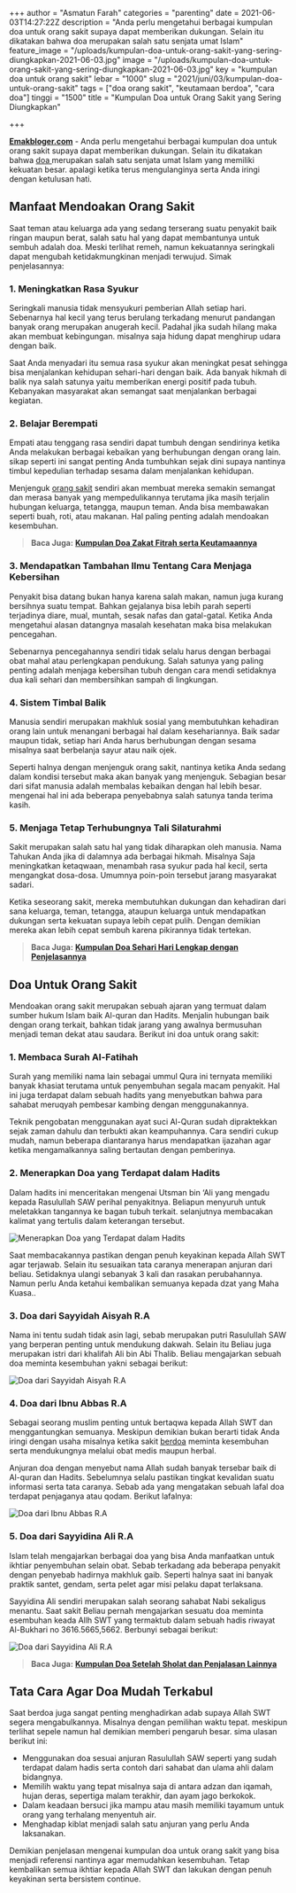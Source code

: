 +++
author = "Asmatun Farah"
categories = "parenting"
date = 2021-06-03T14:27:22Z
description = "Anda perlu mengetahui berbagai kumpulan doa untuk orang sakit supaya dapat memberikan dukungan. Selain itu dikatakan bahwa doa merupakan salah satu senjata umat Islam"
feature_image = "/uploads/kumpulan-doa-untuk-orang-sakit-yang-sering-diungkapkan-2021-06-03.jpg"
image = "/uploads/kumpulan-doa-untuk-orang-sakit-yang-sering-diungkapkan-2021-06-03.jpg"
key = "kumpulan doa untuk orang sakit"
lebar = "1000"
slug = "2021/juni/03/kumpulan-doa-untuk-orang-sakit"
tags = ["doa orang sakit", "keutamaan berdoa", "cara doa"]
tinggi = "1500"
title = "Kumpulan Doa untuk Orang Sakit yang Sering Diungkapkan"

+++

[**Emakbloger.com**](/) - Anda perlu mengetahui berbagai kumpulan doa untuk orang sakit supaya dapat memberikan dukungan. Selain itu dikatakan bahwa [doa ](/tags/cara-doa)merupakan salah satu senjata umat Islam yang memiliki kekuatan besar. apalagi ketika terus mengulanginya serta Anda iringi dengan ketulusan hati.

## Manfaat Mendoakan Orang Sakit

Saat teman atau keluarga ada yang sedang terserang suatu penyakit baik ringan maupun berat, salah satu hal yang dapat membantunya untuk sembuh adalah doa. Meski terlihat remeh, namun kekuatannya seringkali dapat mengubah ketidakmungkinan menjadi terwujud. Simak penjelasannya:

### 1. Meningkatkan Rasa Syukur

Seringkali manusia tidak mensyukuri pemberian Allah setiap hari. Sebenarnya hal kecil yang terus berulang terkadang menurut pandangan banyak orang merupakan anugerah kecil. Padahal jika sudah hilang maka akan membuat kebingungan. misalnya saja hidung dapat menghirup udara dengan baik.

Saat Anda menyadari itu semua rasa syukur akan meningkat pesat sehingga bisa menjalankan kehidupan sehari-hari dengan baik. Ada banyak hikmah di balik nya salah satunya yaitu memberikan energi positif pada tubuh. Kebanyakan masyarakat akan semangat saat menjalankan berbagai kegiatan.

### 2. Belajar Berempati

Empati atau tenggang rasa sendiri dapat tumbuh dengan sendirinya ketika Anda melakukan berbagai kebaikan yang berhubungan dengan orang lain. sikap seperti ini sangat penting Anda tumbuhkan sejak dini supaya nantinya timbul kepedulian terhadap sesama dalam menjalankan kehidupan.

Menjenguk [orang sakit](/tags/doa-orang-sakit) sendiri akan membuat mereka semakin semangat dan merasa banyak yang mempedulikannya terutama jika masih terjalin hubungan keluarga, tetangga, maupun teman. Anda bisa membawakan seperti buah, roti, atau makanan. Hal paling penting adalah mendoakan kesembuhan.

> **Baca Juga:** [**Kumpulan Doa Zakat Fitrah serta Keutamaannya**](https://www.emakbloger.com/2021/juni/03/kumpulan-doa-zakat-fitrah/)

### 3. Mendapatkan Tambahan Ilmu Tentang Cara Menjaga Kebersihan

Penyakit bisa datang bukan hanya karena salah makan, namun juga kurang bersihnya suatu tempat. Bahkan gejalanya bisa lebih parah seperti terjadinya diare, mual, muntah, sesak nafas dan gatal-gatal. Ketika Anda mengetahui alasan datangnya masalah kesehatan maka bisa melakukan pencegahan.

Sebenarnya pencegahannya sendiri tidak selalu harus dengan berbagai obat mahal atau perlengkapan pendukung. Salah satunya yang paling penting adalah menjaga kebersihan tubuh dengan cara mendi setidaknya dua kali sehari dan membersihkan sampah di lingkungan.

### 4. Sistem Timbal Balik

Manusia sendiri merupakan makhluk sosial yang membutuhkan kehadiran orang lain untuk menangani berbagai hal dalam kesehariannya. Baik sadar maupun tidak, setiap hari Anda harus berhubungan dengan sesama misalnya saat berbelanja sayur atau naik ojek.

Seperti halnya dengan menjenguk orang sakit, nantinya ketika Anda sedang dalam kondisi tersebut maka akan banyak yang menjenguk. Sebagian besar dari sifat manusia adalah membalas kebaikan dengan hal lebih besar. mengenai hal ini ada beberapa penyebabnya salah satunya tanda terima kasih.

### 5. Menjaga Tetap Terhubungnya Tali Silaturahmi

Sakit merupakan salah satu hal yang tidak diharapkan oleh manusia. Nama Tahukan Anda jika di dalamnya ada berbagai hikmah. Misalnya Saja meningkatkan ketaqwaan, menambah rasa syukur pada hal kecil, serta mengangkat dosa-dosa. Umumnya poin-poin tersebut jarang masyarakat sadari.

Ketika seseorang sakit, mereka membutuhkan dukungan dan kehadiran dari sana keluarga, teman, tetangga, ataupun keluarga untuk mendapatkan dukungan serta kekuatan supaya lebih cepat pulih. Dengan demikian mereka akan lebih cepat sembuh karena pikirannya tidak tertekan.

> **Baca Juga:** [**Kumpulan Doa Sehari Hari Lengkap dengan Penjelasannya**](https://www.emakbloger.com/2021/mei/31/kumpulan-doa-sehari-hari/)

## Doa Untuk Orang Sakit

Mendoakan orang sakit merupakan sebuah ajaran yang termuat dalam sumber hukum Islam baik Al-quran dan Hadits. Menjalin hubungan baik dengan orang terkait, bahkan tidak jarang yang awalnya bermusuhan menjadi teman dekat atau saudara. Berikut ini doa untuk orang sakit:

### 1. Membaca Surah Al-Fatihah

Surah yang memiliki nama lain sebagai ummul Qura ini ternyata memiliki banyak khasiat terutama untuk penyembuhan segala macam penyakit. Hal ini juga terdapat dalam sebuah hadits yang menyebutkan bahwa para sahabat meruqyah pembesar kambing dengan menggunakannya.

Teknik pengobatan menggunakan ayat suci Al-Quran sudah dipraktekkan sejak zaman dahulu dan terbukti akan keampuhannya. Cara sendiri cukup mudah, namun beberapa diantaranya harus mendapatkan ijazahan agar ketika mengamalkannya saling bertautan dengan pemberinya.

### 2. Menerapkan Doa yang Terdapat dalam Hadits

Dalam hadits ini menceritakan mengenai Utsman bin ‘Ali yang mengadu kepada Rasulullah SAW perihal penyakitnya. Beliapun menyuruh untuk meletakkan tangannya ke bagan tubuh terkait. selanjutnya membacakan kalimat yang tertulis dalam keterangan tersebut.

![Menerapkan Doa yang Terdapat dalam Hadits](/uploads/menerapkan-doa-yang-terdapat-dalam-hadits-2021-06-03.PNG "Menerapkan Doa yang Terdapat dalam Hadits")

Saat membacakannya pastikan dengan penuh keyakinan kepada Allah SWT agar terjawab. Selain itu sesuaikan tata caranya menerapan anjuran dari beliau. Setidaknya ulangi sebanyak 3 kali dan rasakan perubahannya. Namun perlu Anda ketahui kembalikan semuanya kepada dzat yang Maha Kuasa..

### 3. Doa dari Sayyidah Aisyah R.A

Nama ini tentu sudah tidak asin lagi, sebab merupakan putri Rasulullah SAW yang berperan penting untuk mendukung dakwah. Selain itu Beliau juga merupakan istri dari khalifah Ali bin Abi Thalib. Beliau mengajarkan sebuah doa meminta kesembuhan yakni sebagai berikut:

![Doa dari Sayyidah Aisyah R.A](/uploads/doa-dari-sayyidah-aisyah-2021-06-03.PNG "Doa dari Sayyidah Aisyah R.A")

### 4. Doa dari Ibnu Abbas R.A

Sebagai seorang muslim penting untuk bertaqwa kepada Allah SWT dan menggantungkan semuanya. Meskipun demikian bukan berarti tidak Anda iringi dengan usaha misalnya ketika sakit [berdoa](/tags/keutamaan-berdoa) meminta kesembuhan serta mendukungnya melalui obat medis maupun herbal.

Anjuran doa dengan menyebut nama Allah sudah banyak tersebar baik di Al-quran dan Hadits. Sebelumnya selalu pastikan tingkat kevalidan suatu informasi serta tata caranya. Sebab ada yang mengatakan sebuah lafal doa terdapat penjaganya atau qodam. Berikut lafalnya:

![Doa dari Ibnu Abbas R.A](/uploads/doa-dari-ibnu-abbas-2021-06-03.PNG "Doa dari Ibnu Abbas R.A")

### 5. Doa dari Sayyidina Ali R.A

Islam telah mengajarkan berbagai doa yang bisa Anda manfaatkan untuk ikhtiar penyembuhan selain obat. Sebab terkadang ada beberapa penyakit dengan penyebab hadirnya makhluk gaib. Seperti halnya saat ini banyak praktik santet, gendam, serta pelet agar misi pelaku dapat terlaksana.

Sayyidina Ali sendiri merupakan salah seorang sahabat Nabi sekaligus menantu. Saat sakit Beliau pernah mengajarkan sesuatu doa meminta esembuhan keada Allh SWT yang termaktub dalam sebuah hadis riwayat Al-Bukhari no 3616.5665,5662. Berbunyi sebagai berikut:

![Doa dari Sayyidina Ali R.A](/uploads/doa-dari-sayyidina-ali-2021-06-03.PNG "Doa dari Sayyidina Ali R.A")

> **Baca Juga:** [**Kumpulan Doa Setelah Sholat dan Penjalasan Lainnya**](https://www.emakbloger.com/2021/juni/01/kumpulan-doa-setelah-sholat/)

## Tata Cara Agar Doa Mudah Terkabul

Saat berdoa juga sangat penting menghadirkan adab supaya Allah SWT segera mengabulkannya. Misalnya dengan pemilihan waktu tepat. meskipun terlihat sepele namun hal demikian memberi pengaruh besar. sima ulasan berikut ini:

- Menggunakan doa sesuai anjuran Rasulullah SAW seperti yang sudah terdapat dalam hadis serta contoh dari sahabat dan ulama ahli dalam bidangnya.
- Memilih waktu yang tepat misalnya saja di antara adzan dan iqamah, hujan deras, sepertiga malam terakhir, dan ayam jago berkokok.
- Dalam keadaan bersuci jika mampu atau masih memiliki tayamum untuk orang yang terhalang menyentuh air.
- Menghadap kiblat menjadi salah satu anjuran yang perlu Anda laksanakan.

Demikian penjelasan mengenai kumpulan doa untuk orang sakit yang bisa menjadi referensi nantinya agar memudahkan kesembuhan. Tetap kembalikan semua ikhtiar kepada Allah SWT dan lakukan dengan penuh keyakinan serta bersistem continue.

